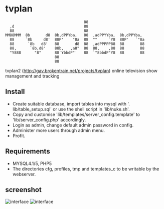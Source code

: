 # tvplan


                                       88                           
      ,d                               88                           
      88                               88                           
    MM88MMM  8b       d8  8b,dPPYba,   88  ,adPPYYba,  8b,dPPYba,   
      88     `8b     d8'  88P'    "8a  88  ""     `Y8  88P'   `"8a  
      88      `8b   d8'   88       d8  88  ,adPPPPP88  88       88  
      88,      `8b,d8'    88b,   ,a8"  88  88,    ,88  88       88  
      "Y888      "8"      88`YbbdP"'   88  `"8bbdP"Y8  88       88  
                          88                                        
                          88                                        

tvplan2 (http://gav.brokentrain.net/projects/tvplan)
online television show management and tracking

## Install

* Create suitable database, import tables into mysql with '\. lib/table_setup.sql' or use the shell script in 'lib/nuke.sh'.
* Copy and customise 'lib/templates/server_config.template' to 'lib/server_config.php' accordingly.
* Login as admin, change default admin password in config. 
* Administer more users through admin menu.
* Profit.

## Requirements

* MYSQL4.1/5, PHP5
* The directories cfg, profiles, tmp and templates_c to be writable by the webserver.

## screenshot

![interface](http://github.com/gaving/tvplan/raw/master/site/1.png)
![interface](http://github.com/gaving/tvplan/raw/master/site/2.png)
